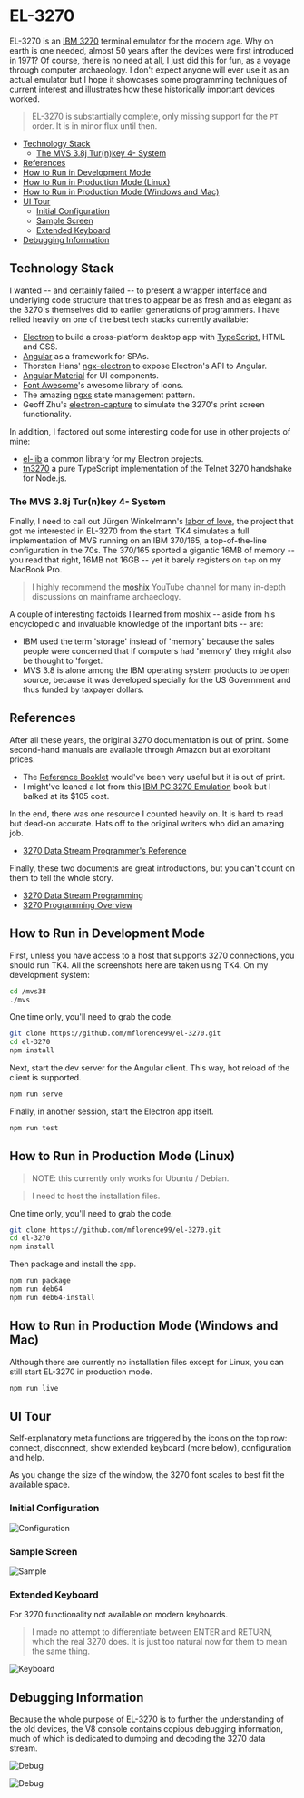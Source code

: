 # EL-3270

EL-3270 is an [IBM 3270](https://en.wikipedia.org/wiki/IBM_3270) terminal emulator for the modern age. Why on earth is one needed, almost 50 years after the devices were first introduced in 1971? Of course, there is no need at all, I just did this for fun, as a voyage through computer archaeology. I don't expect anyone will ever use it as an actual emulator but I hope it showcases some programming techniques of current interest and illustrates how these historically important devices worked.

> EL-3270 is substantially complete, only missing support for the `PT` order. It is in minor flux until then.

<!-- toc -->

- [Technology Stack](#technology-stack)
  * [The MVS 3.8j Tur(n)key 4- System](#the-mvs-38j-turnkey-4--system)
- [References](#references)
- [How to Run in Development Mode](#how-to-run-in-development-mode)
- [How to Run in Production Mode (Linux)](#how-to-run-in-production-mode-linux)
- [How to Run in Production Mode (Windows and Mac)](#how-to-run-in-production-mode-windows-and-mac)
- [UI Tour](#ui-tour)
  * [Initial Configuration](#initial-configuration)
  * [Sample Screen](#sample-screen)
  * [Extended Keyboard](#extended-keyboard)
- [Debugging Information](#debugging-information)

<!-- tocstop -->

## Technology Stack

I wanted -- and certainly failed -- to present a wrapper interface and underlying code structure that tries to appear be as fresh and as elegant as the 3270's themselves did to earlier generations of programmers. I have relied heavily on one of the best tech stacks currently available:

* [Electron](https://electronjs.org/) to build a cross-platform desktop app with [TypeScript](http://www.typescriptlang.org/), HTML and CSS.
* [Angular](https://angular.io/docs) as a framework for SPAs.
* Thorsten Hans' [ngx-electron](https://github.com/ThorstenHans/ngx-electron) to expose Electron's API to Angular.
* [Angular Material](https://material.angular.io/) for UI components.
* [Font Awesome](https://fontawesome.com)'s awesome library of icons.
* The amazing [ngxs](https://ngxs.gitbooks.io/ngxs/) state management pattern.
* Geoff Zhu's [electron-capture](https://github.com/GeoffZhu/electron-capture) to simulate the 3270's print screen functionality.

In addition, I factored out some interesting code for use in other projects of mine:

* [el-lib](https://github.com/mflorence99/el-lib) a common library for my Electron projects.
* [tn3270](https://github.com/mflorence99/tn3270) a pure TypeScript implementation of the Telnet 3270 handshake for Node.js.

### The MVS 3.8j Tur(n)key 4- System

Finally, I need to call out Jürgen Winkelmann's [labor of love](http://wotho.ethz.ch/tk4-/), the project that got me interested in EL-3270 from the start. TK4 simulates a full implementation of MVS running on an IBM 370/165, a top-of-the-line configuration in the 70s. The 370/165 sported a gigantic 16MB of memory -- you read that right, 16MB not 16GB -- yet it barely registers on `top` on my MacBook Pro.

> I highly recommend the [moshix](https://www.youtube.com/channel/UCR1ajTWGiUtiAv8X-hpBY7w) YouTube channel for many in-depth discussions on mainframe archaeology.

A couple of interesting factoids I learned from moshix -- aside from his encyclopedic and invaluable knowledge of the important bits -- are:

* IBM used the term 'storage' instead of 'memory' because the sales people were concerned that if computers had 'memory' they might also be thought to 'forget.'
* MVS 3.8 is alone among the IBM operating system products to be open source, because it was developed specially for the US Government and thus funded by taxpayer dollars.

## References

After all these years, the original 3270 documentation is out of print. Some second-hand manuals are available through Amazon but at exorbitant prices.

* The [Reference Booklet](https://www.amazon.com/Information-Display-System-Reference-GX20-1878-4/dp/B003MADXUY/ref=sr_1_9?ie=UTF8&qid=1522950757&sr=8-9&keywords=IBM+3270) would've been very useful but it is out of print.
* I might've leaned a lot from this [IBM PC 3270 Emulation](https://www.amazon.com/PC-Mainframe-Connection-3270-Emulation/dp/B00DD6XJ7O/ref=sr_1_14?ie=UTF8&qid=1522950847&sr=8-14&keywords=IBM+3270) book but I balked at its $105 cost.

In the end, there was one resource I counted heavily on. It is hard to read but dead-on accurate. Hats off to the original writers who did an amazing job.

* [3270 Data Stream Programmer's Reference](http://publibz.boulder.ibm.com/cgi-bin/bookmgr_OS390/BOOKS/CN7P4000/CCONTENTS?DT=19920626112004)

Finally, these two documents are great introductions, but you can't count on them to tell the whole story.

* [3270 Data Stream Programming](http://www.tommysprinkle.com/mvs/P3270/start.htm)
* [3270 Programming Overview](http://www.prycroft6.com.au/misc/3270.html)

## How to Run in Development Mode

First, unless you have access to a host that supports 3270 connections, you should run TK4. All the screenshots here are taken using TK4. On my development system:

```sh
cd /mvs38
./mvs
```

One time only, you'll need to grab the code.

```sh
git clone https://github.com/mflorence99/el-3270.git
cd el-3270
npm install
```

Next, start the dev server for the Angular client. This way, hot reload of the client is supported.

```sh
npm run serve
```

Finally, in another session, start the Electron app itself.

```sh
npm run test
```

## How to Run in Production Mode (Linux)

> NOTE: this currently only works for Ubuntu / Debian.

> I need to host the installation files.

One time only, you'll need to grab the code.

```sh
git clone https://github.com/mflorence99/el-3270.git
cd el-3270
npm install
```

Then package and install the app.

```sh
npm run package
npm run deb64
npm run deb64-install
```

## How to Run in Production Mode (Windows and Mac)

Although there are currently no installation files except for Linux, you can still start EL-3270 in production mode.

```sh
npm run live
```

## UI Tour

Self-explanatory meta functions are triggered by the icons on the top row: connect, disconnect, show extended keyboard (more below), configuration and help.

As you change the size of the window, the 3270 font scales to best fit the available space.

### Initial Configuration

![Configuration](prefs.png)

### Sample Screen

![Sample](sample.png)

### Extended Keyboard

For 3270 functionality not available on modern keyboards.

> I made no attempt to differentiate between ENTER and RETURN, which the real 3270 does. It is just too natural now for them to mean the same thing.

![Keyboard](keyboard.png)

## Debugging Information

Because the whole purpose of EL-3270 is to further the understanding of the old devices, the V8 console contains copious debugging information, much of which is dedicated to dumping and decoding the 3270 data stream.

![Debug](debug1.png)

![Debug](debug2.png)
